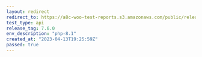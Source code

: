 ```yaml
---
layout: redirect
redirect_to: https://a8c-woo-test-reports.s3.amazonaws.com/public/release/7.6.0/php-8.1/api/index.html
test_type: api
release_tag: 7.6.0
env_description: "php-8.1"
created_at: "2023-04-13T19:25:59Z"
passed: true
---
```

